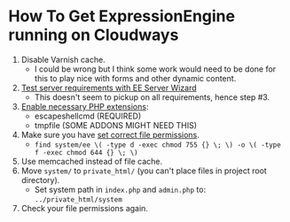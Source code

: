 # How To Get ExpressionEngine running on Cloudways

1. Disable Varnish cache.
   - I could be wrong but I think some work would need to be done for this to play nice with forms and other dynamic content.
2. [Test server requirements with EE Server Wizard](https://github.com/ExpressionEngine/ExpressionEngine-Server-Wizard)
   - This doesn't seem to pickup on all requirements, hence step #3.
3. [Enable necessary PHP extensions](https://support.cloudways.com/en/articles/7891624-how-to-enable-php-functions):
   - escapeshellcmd (REQUIRED)
   - tmpfile (SOME ADDONS MIGHT NEED THIS)
4. Make sure you have [set correct file permissions](https://docs.expressionengine.com/latest/installation/installation.html#3-set-file-permissions).
   - `find system/ee \( -type d -exec chmod 755 {} \; \) -o \( -type f -exec chmod 644 {} \; \)`
5. Use memcached instead of file cache.
6. Move `system/` to `private_html/` (you can't place files in project root directory).
   - Set system path in `index.php` and `admin.php` to: `../private_html/system`
7. Check your file permissions again.
